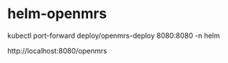 # helm-openmrs
kubectl port-forward deploy/openmrs-deploy 8080:8080 -n helm

http://localhost:8080/openmrs